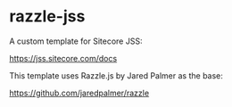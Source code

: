 # razzle-jss
A custom template for Sitecore JSS:

https://jss.sitecore.com/docs

This template uses Razzle.js by Jared Palmer as the base:

https://github.com/jaredpalmer/razzle


